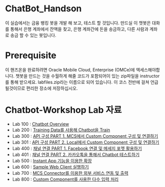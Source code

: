 # ChatBot_Handson

이 실습에서는 금융 뱅킹 봇을 개발 해 보고, 테스트 할 것입니다. 만드실 이 챗봇은 대화를 통해서 은행 계좌에서 잔액을 찾고, 은행 계좌간에 돈을 송금하고, 다른 사람과 계좌로 송금 할 수 있는 봇입니다. 

# Prerequisite 

이 핸즈온을 완료하려면 Oracle Mobile Cloud, Enterprise (OMCe)에 액세스해야합니다. 챗봇을 만드는 것을 수월하게 해줄 코드가 포함되어이 있는 zip파일을 instructor를 통해 받으세요. labfiles.zip라는 이름으로 되어 있습니다. 이 코스 전반에 걸쳐 언급 될것이므로 편리한 장소에 저장하십시오.

# Chatbot-Workshop Lab 자료

* Lab 100 : [Chatbot Overview](Lab100%20-%20Chatbot%20Overview.md)
* Lab 200 : [Training Data를 사용해 Chatbot을 Train](Lab200%20-%20Training%20Data를%20사용해%20Chatbot을%20Train.md)
* Lab 300 : [API 구성 PART 1. MCS에서 Custom Component 구성 및 연결하기](https://github.com/OracleCloudKr/ChatBot_Workshop/blob/master/Lab300%20-%20API%20%EA%B5%AC%EC%84%B1%20PART%201.%20MCS%EC%97%90%EC%84%9C%20Custom%20Component%20%EA%B5%AC%EC%84%B1%20%EB%B0%8F%20%EC%97%B0%EA%B2%B0%ED%95%98%EA%B8%B0.md)
* Lab 301 : [API 구성 PART 2. Local에서 Custom Component 구성 및 연결하기](https://github.com/OracleCloudKr/ChatBot_Workshop/blob/master/Lab301%20-%20API%20%EA%B5%AC%EC%84%B1%20PART%202.%20Local%EC%97%90%EC%84%9C%20Custom%20Component%20%EA%B5%AC%EC%84%B1%20%EB%B0%8F%20%EC%97%B0%EA%B2%B0%ED%95%98%EA%B8%B0.md)
* Lab 400 : [채널 연결 PART 1. Facebook 연결 및 메세지 포멧 활용하기](https://github.com/OracleCloudKr/ChatBot_Workshop/blob/master/Lab400%20-%20%EC%B1%84%EB%84%90%20%EC%97%B0%EA%B2%B0%20PART%201.%20Facebook%20%EC%97%B0%EA%B2%B0%20%EB%B0%8F%20%EB%A9%94%EC%84%B8%EC%A7%80%20%ED%8F%AC%EB%A9%A7%20%ED%99%9C%EC%9A%A9%ED%95%98%EA%B8%B0.md)
* Lab 401 : [채널 연결 PART 2. 카카오톡을 통해서 Chatbot 테스트하기](https://github.com/OracleCloudKr/ChatBot_Workshop/blob/master/Lab401%20-%20%EC%B1%84%EB%84%90%20%EC%97%B0%EA%B2%B0%20PART%202.%20%EC%B9%B4%EC%B9%B4%EC%98%A4%ED%86%A1%EC%9D%84%20%ED%86%B5%ED%95%B4%EC%84%9C%20Chatbot%20%ED%85%8C%EC%8A%A4%ED%8A%B8%ED%95%98%EA%B8%B0.md)
* Lab 500 : [Instant App 기능을 이용한 확장](https://github.com/OracleCloudKr/ChatBot_Workshop/blob/master/Lab500%20-%20Instant%20App%20%EA%B8%B0%EB%8A%A5%EC%9D%84%20%EC%9D%B4%EC%9A%A9%ED%95%9C%20%ED%99%95%EC%9E%A5.md)
* Lab 600 : [Sample Web Client 실행하기](https://github.com/OracleCloudKr/ChatBot_Workshop/blob/master/Lab600%20-%20Sample%20Web%20Client%20%EC%8B%A4%ED%96%89%ED%95%98%EA%B8%B0.md)
* Lab 700 : [MCS Connector를 이용한 외부 서비스 연동 및 출력](https://github.com/OracleCloudKr/ChatBot_Workshop/blob/master/Lab700%20-%20Connector%EB%A5%BC%20%EC%9D%B4%EC%9A%A9%ED%95%9C%20%EC%99%B8%EB%B6%80%20API%20%EC%97%B0%EA%B2%B0%20.md)
* Lab 800 : [Custom Component를 사용한 다수 입력 처리](https://github.com/OracleCloudKr/ChatBot_Workshop/blob/master/Lab800%20-%20Custom%20Component%20%ED%99%9C%EC%9A%A9%20-%20%EB%8B%A4%EC%88%98%EC%9D%98%20Input%20%EC%B2%98%EB%A6%AC.md)

